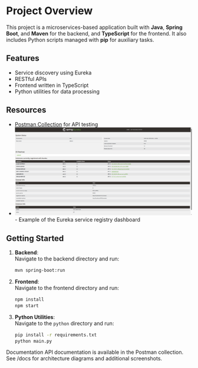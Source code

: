 # Project Overview

This project is a microservices-based application built with **Java**, **Spring Boot**, and **Maven** for the backend, and **TypeScript** for the frontend. It also includes Python scripts managed with **pip** for auxiliary tasks.

## Features

- Service discovery using Eureka
- RESTful APIs
- Frontend written in TypeScript
- Python utilities for data processing

## Resources

- [Postman Collection](./postman_collection.json) for API testing
- ![Eureka Dashboard](./docs/screenshots/eureka_dashboard.png) - Example of the Eureka service registry dashboard

## Getting Started

1. **Backend**:  
   Navigate to the backend directory and run:
   ```bash
   mvn spring-boot:run

2. **Frontend**:  
   Navigate to the frontend directory and run:
   ```bash
   npm install
   npm start
   
3. **Python Utilities**:  
   Navigate to the `python` directory and run:
   ```bash
   pip install -r requirements.txt
   python main.py

Documentation
API documentation is available in the Postman collection.
See /docs for architecture diagrams and additional screenshots.
